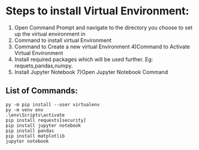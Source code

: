 # Steps to install Virtual Environment:

1) Open Command Prompt and navigate to the directory you choose to set up the virtual environment in
2) Command to install virtual Environment
3) Command to Create a new virtual Environment
4)Command to Activate Virtual Environment
5) Install required packages which will be used further. 
Eg: requets,pandas,numpy.
6) Install Jupyter Notebook
7)Open Jupyter Notebook Command

## List of Commands:

```
py -m pip install --user virtualenv
py -m venv env
.\env\Scripts\activate
pip install requests[security]
pip install jupyter notebook
pip install pandas
pip install matplotlib
jupyter notebook
```
